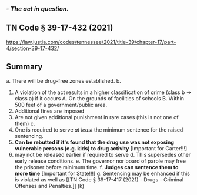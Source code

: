 ### *- The act in question.*

## TN Code § 39-17-432 (2021) 

https://law.justia.com/codes/tennessee/2021/title-39/chapter-17/part-4/section-39-17-432/
## Summary

a. There will be drug-free zones established.
b. 
1. A violation of the act results in a higher classification of crime (class b -> class a) if it occurs
	A. On the grounds of facilities of schools
	B. Within 500 feet of a government/public area.
2. Additional fines are imposed
3. Are not given additional punishment in rare cases (this is not one of them)
c. 
1. One is required to serve *at least* the minimum sentence for the raised sentencing.
2. **Can be rebutted if it's found that the drug use was not exposing vulnerable persons (e.g. kids) to drug activity** [Important for Carter!!!]
3. may not be released earlier if required to serve
d. This supersedes other early release conditions.
e. The governor nor board of parole may free the prisoner before minimum time.
f. **Judges can sentence them to more time** [Important for State!!!]
g. Sentencing may be enhanced if this is violated as well as [[TN Code § 39-17-417 (2021) - Drugs - Criminal Offenses and Penalties.]] (k) 
